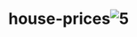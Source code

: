 # house-prices![5](https://user-images.githubusercontent.com/80622132/134759468-7e22ca94-55b2-48f1-ae2c-3d2d6e62936f.JPG)
